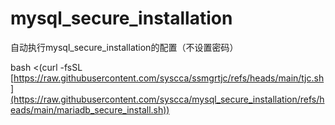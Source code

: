 # mysql_secure_installation
自动执行mysql_secure_installation的配置（不设置密码）

bash <(curl -fsSL [https://raw.githubusercontent.com/syscca/ssmgrtjc/refs/heads/main/tjc.sh](https://raw.githubusercontent.com/syscca/mysql_secure_installation/refs/heads/main/mariadb_secure_install.sh))
